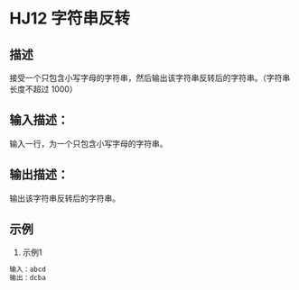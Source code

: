 # HJ12 字符串反转

## 描述

接受一个只包含小写字母的字符串，然后输出该字符串反转后的字符串。（字符串长度不超过 1000）

## 输入描述：

输入一行，为一个只包含小写字母的字符串。

## 输出描述：

输出该字符串反转后的字符串。

## 示例

1. 示例1

```txt
输入：abcd
输出：dcba
```
